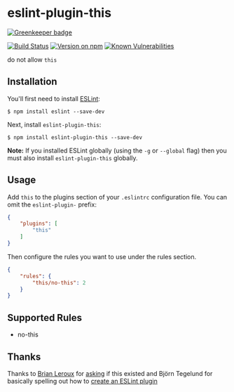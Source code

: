 # eslint-plugin-this

[![Greenkeeper badge](https://badges.greenkeeper.io/matijs/eslint-plugin-this.svg)](https://greenkeeper.io/)


[![Build Status](https://travis-ci.org/matijs/eslint-plugin-this.svg?branch=master)](https://travis-ci.org/matijs/eslint-plugin-this)
[![Version on npm](https://img.shields.io/npm/v/eslint-plugin-this.svg)](https://js.com/package/eslint-plugin-this)
[![Known Vulnerabilities](https://snyk.io/test/github/matijs/eslint-plugin-this/badge.svg)](https://snyk.io/test/github/matijs/eslint-plugin-this)

do not allow `this`

## Installation

You'll first need to install [ESLint](http://eslint.org):

```
$ npm install eslint --save-dev
```

Next, install `eslint-plugin-this`:

```
$ npm install eslint-plugin-this --save-dev
```

**Note:** If you installed ESLint globally (using the `-g` or `--global` flag) then you must also install `eslint-plugin-this` globally.

## Usage

Add `this` to the plugins section of your `.eslintrc` configuration file. You can omit the `eslint-plugin-` prefix:

```json
{
    "plugins": [
        "this"
    ]
}
```

Then configure the rules you want to use under the rules section.

```json
{
    "rules": {
        "this/no-this": 2
    }
}
```

## Supported Rules

* no-this

## Thanks

Thanks to [Brian Leroux](https://twitter.com/brianleroux/) for [asking](https://twitter.com/brianleroux/status/765951425922805761) if this existed and Björn Tegelund for basically spelling out how to [create an ESLint plugin](https://medium.com/tumblbug-engineering/creating-an-eslint-plugin-87f1cb42767f#.ijk5j86go)
